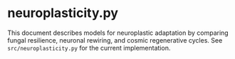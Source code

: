 # neuroplasticity.py

This document describes models for neuroplastic adaptation by comparing fungal resilience, neuronal rewiring, and cosmic regenerative cycles. See `src/neuroplasticity.py` for the current implementation.

